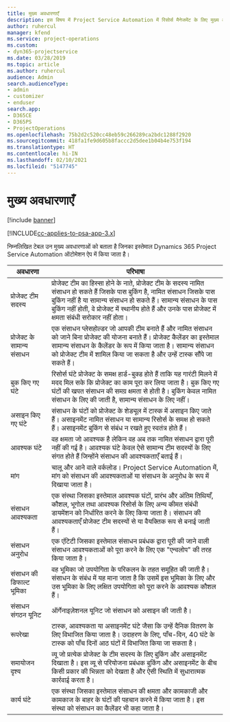 ```yaml
---
title: मुख्य अवधारणाएँ
description: इस विषय में Project Service Automation में रिसोर्स मैनेजमेंट के लिए मुख्य अवधारणाओं की जानकारी दी गई है।
author: ruhercul
manager: kfend
ms.service: project-operations
ms.custom:
- dyn365-projectservice
ms.date: 03/28/2019
ms.topic: article
ms.author: ruhercul
audience: Admin
search.audienceType:
- admin
- customizer
- enduser
search.app:
- D365CE
- D365PS
- ProjectOperations
ms.openlocfilehash: 75b2d2c520cc48eb59c266289ca2bdc1288f2920
ms.sourcegitcommit: 418fa1fe9d605b8faccc2d5dee1b04b4e753f194
ms.translationtype: HT
ms.contentlocale: hi-IN
ms.lasthandoff: 02/10/2021
ms.locfileid: "5147745"
---
```

# <a name="key-concepts"></a>मुख्य अवधारणाएँ

[!include [banner](../includes/psa-now-project-operations.md)]

[!INCLUDE[cc-applies-to-psa-app-3.x](../includes/cc-applies-to-psa-app-3x.md)]

निम्नलिखित टेबल उन मुख्य अवधारणाओं को बताता है जिनका इस्तेमाल Dynamics 365 Project Service Automation ऑटोमेशन ऐप में किया जाता है।

| अवधारणा                    | परिभाषा |
|----------------------------|------------|
| प्रोजेक्ट टीम सदस्य        | प्रोजेक्ट टीम का हिस्सा होने के नाते, प्रोजेक्ट टीम के सदस्य नामित संसाधन हो सकते हैं जिसके पास बुकिंग है, नामित संसाधन जिसके पास बुकिंग नहीं है या सामान्य संसाधन हो सकते हैं। सामान्य संसाधन के पास बुकिंग नहीं होती, वे प्रोजेक्ट में स्थानीय होते हैं और उनके पास प्रोजेक्ट में क्षमता संबंधी सरोकार नहीं होता। |
| प्रोजेक्ट के सामान्य संसाधन   | एक संसाधन प्लेसहोल्डर जो आपकी टीम बनाते हैं और नामित संसाधन को जाने बिना प्रोजेक्ट की योजना बनाते हैं। प्रोजेक्ट कैलेंडर का इस्तेमाल सामान्य संसाधन के कैलेंडर के रूप में किया जाता है। सामान्य संसाधन को प्रोजेक्ट टीम में शामिल किया जा सकता है और उन्हें टास्क सौंपे जा सकते हैं। |
| बुक किए गए घंटे               | रिसोर्स घंटे प्रोजेक्ट के समक्ष हार्ड-बुक्ड होते हैं ताकि यह गारंटी मिलने में मदद मिल सके कि प्रोजेक्ट का काम पूरा कर लिया जाता है। बुक किए गए घंटों की खपत संसाधन की समग्र क्षमता से होती है। बुकिंग केवल नामित संसाधन के लिए की जाती है, सामान्य संसाधन के लिए नहीं। |
| असाइन किए गए घंटे             | संसाधन के घंटों को प्रोजेक्ट के शेड्यूल में टास्क में असाइन किए जाते हैं। असाइनमेंट नामित संसाधन या सामान्य रिसोर्स के समक्ष हो सकते हैं। असाइनमेंट बुकिंग से संबंध न रखते हुए स्वतंत्र होते हैं। |
| आवश्यक घंटे             | वह क्षमता जो आवश्यक है लेकिन वह अब तक नामित संसाधन द्वारा पूरी नहीं की गई है। आवश्यक घंटे केवल ऐसे सामान्य टीम सदस्यों के लिए संगत होते हैं जिन्होंने संसाधन की आवश्यकताएँ बताई हैं। |
| मांग                     | चालू और आने वाले वर्कलोड। Project Service Automation में, मांग को संसाधन की आवश्यकताओं या संसाधन के अनुरोध के रूप में दिखाया जाता है। |
| संसाधन आवश्यकता       | एक संस्था जिसका इस्तेमाल आवश्यक घंटों, प्रारंभ और अंतिम तिथियाँ, कौशल, भूगोल तथा आवश्यक रिसोर्स के लिए अन्य कीमत संबंधी डायमेंशन को निर्धारित करने के लिए किया जाता है। संसाधन की आवश्यकताएँ प्रोजेक्ट टीम सदस्यों से या वैयक्तिक रूप से बनाई जाती हैं। |
| संसाधन अनुरोध           | एक एंटिटी जिसका इस्तेमाल संसाधन प्रबंधक द्वारा पूरी की जाने वाली संसाधन आवश्यकताओं को पूरा करने के लिए एक "एन्वलोप" की तरह किया जाता है। |
| संसाधन की डिफाल्ट भूमिका      | वह भूमिका जो उपयोगिता के परिकलन के तहत समूहित की जाती है। संसाधन के संबंध में यह माना जाता है कि उसमें इस भूमिका के लिए और उस भूमिका के लिए लक्षित उपयोगिता को पूरा करने के आवश्यक कौशल हैं। |
| संसाधन संगठन यूनिट | ऑर्गेनाइज़ेशनल यूनिट जो संसाधन को असाइन की जाती है। |
| रूपरेखा                    | टास्क, आवश्यकता या असाइनमेंट घंटे जैसा कि उन्हें दैनिक वितरण के लिए विभाजित किया जाता है। उदाहरण के लिए, पाँच-दिन, 40 घंटे के टास्क को पाँच दिनों आठ घंटों में विभाजित किया जा सकता है। |
| समायोजन दृश्य        | व्यू जो प्रत्येक प्रोजेक्ट के टीम सदस्य के लिए बुकिंग और असाइनमेंट दिखाता है। इस व्यू से परियोजना प्रबंधक बुकिंग और असाइनमेंट के बीच किसी प्रकार की भिन्नता को देखता है और ऐसी स्थिति में सुधारात्मक कार्रवाई करता है। |
| कार्य घंटे                 | एक संस्था जिसका इस्तेमाल संसाधन की क्षमता और कामकाजी और कामकाज के बाहर के घंटों की पहचान करने में किया जाता है। इस संस्था को संसाधन का कैलेंडर भी कहा जाता है। |
